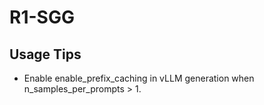 # R1-SGG



## Usage Tips
- Enable enable_prefix_caching in vLLM generation when n_samples_per_prompts > 1.

